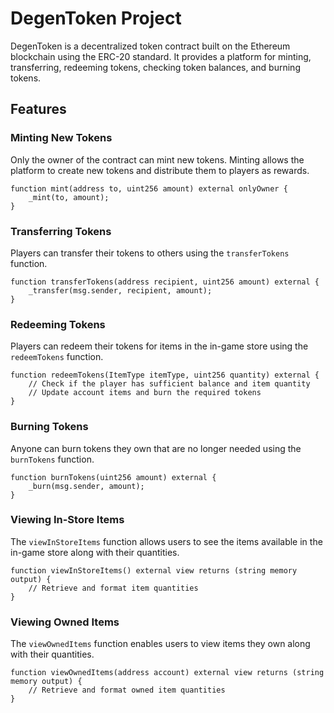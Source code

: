 
# DegenToken Project

DegenToken is a decentralized token contract built on the Ethereum blockchain using the ERC-20 standard. It provides a platform for minting, transferring, redeeming tokens, checking token balances, and burning tokens.

## Features

### Minting New Tokens

Only the owner of the contract can mint new tokens. Minting allows the platform to create new tokens and distribute them to players as rewards.

```solidity
function mint(address to, uint256 amount) external onlyOwner {
    _mint(to, amount);
}
```

### Transferring Tokens

Players can transfer their tokens to others using the `transferTokens` function.

```solidity
function transferTokens(address recipient, uint256 amount) external {
    _transfer(msg.sender, recipient, amount);
}
```

### Redeeming Tokens

Players can redeem their tokens for items in the in-game store using the `redeemTokens` function.

```solidity
function redeemTokens(ItemType itemType, uint256 quantity) external {
    // Check if the player has sufficient balance and item quantity
    // Update account items and burn the required tokens
}
```


### Burning Tokens

Anyone can burn tokens they own that are no longer needed using the `burnTokens` function.

```solidity
function burnTokens(uint256 amount) external {
    _burn(msg.sender, amount);
}
```

### Viewing In-Store Items

The `viewInStoreItems` function allows users to see the items available in the in-game store along with their quantities.

```solidity
function viewInStoreItems() external view returns (string memory output) {
    // Retrieve and format item quantities
}
```

### Viewing Owned Items

The `viewOwnedItems` function enables users to view items they own along with their quantities.

```solidity
function viewOwnedItems(address account) external view returns (string memory output) {
    // Retrieve and format owned item quantities
}
```

